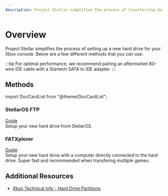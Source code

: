 ```yaml
---
description: Project Stellar simplifies the process of transferring data to and from your Xbox console.
---
```

# Overview
Project Stellar simplifies the process of setting up a new hard drive for your Xbox console. Below are a few different methods that you can use.

:::tip
For optimal performance,  we recommend pairing an aftermarket 80-wire IDE cable with a Startech SATA to IDE adapter.
:::

## Methods
import DocCardList from "@theme/DocCardList";

### StellarOS FTP
[Guide](/project-stellar/user-guide/new-hdd/setup-hdd-stellar)<br />
Setup your new hard drive from StellarOS.

### FATXplorer
[Guide](/project-stellar/user-guide/new-hdd/setup-hdd-fatxplorer)<br />
Setup your new hard drive with a computer directly connected to the hard drive. Super fast and recommended when transfering multiple games.

## Additional Resources
* [Xbox Technical Info - Hard Drive Partitions](/xbox/xbox-info/hdd-partitions)
